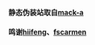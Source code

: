 

#### 静态伪装站取自[mack-a](https://github.com/mack-a/v2ray-agent)
#### 鸣谢[hiifeng](https://github.com/hiifeng/V2ray-for-Doprax)、[fscarmen](https://github.com/fscarmen2/V2-for-Doprax)



